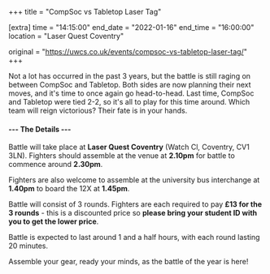+++
title = "CompSoc vs Tabletop Laser Tag"

[extra]
time = "14:15:00"
end_date = "2022-01-16"
end_time = "16:00:00"
location = "Laser Quest Coventry"

original = "https://uwcs.co.uk/events/compsoc-vs-tabletop-laser-tag/"    
+++

Not a lot has occurred in the past 3 years, but the battle is still raging on between CompSoc and Tabletop. Both sides are now planning their next moves, and it's time to once again go head-to-head. Last time, CompSoc and Tabletop were tied 2-2, so it's all to play for this time around. Which team will reign victorious? Their fate is in your hands.

#### **--- The Details ---**

Battle will take place at **Laser Quest Coventry** (Watch Cl, Coventry, CV1 3LN). Fighters should assemble at the venue at **2.10pm** for battle to commence around **2.30pm**.

Fighters are also welcome to assemble at the university bus interchange at **1.40pm** to board the 12X at **1.45pm**.

Battle will consist of 3 rounds. Fighters are each required to pay **£13 for the 3 rounds** - this is a discounted price so **please bring your student ID with you to get the lower price**.

Battle is expected to last around 1 and a half hours, with each round lasting 20 minutes.

Assemble your gear, ready your minds, as the battle of the year is here\!

